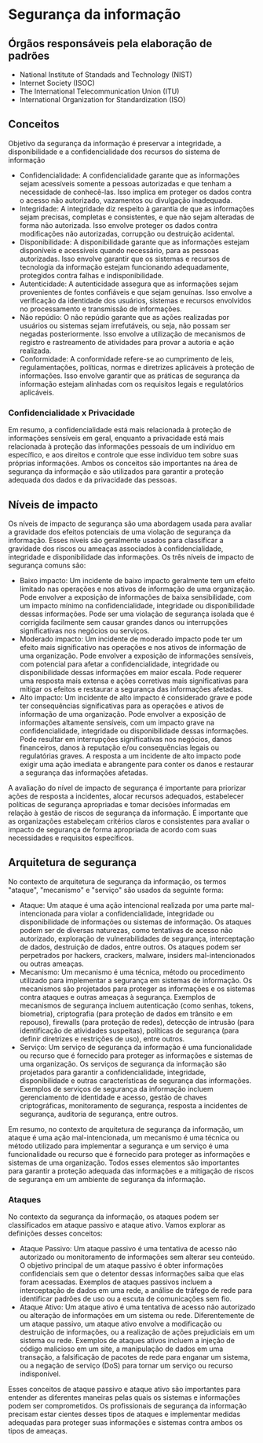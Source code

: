 # Segurança da informação

## Órgãos responsáveis pela elaboração de padrões

- National Institute of Standads and Technology (NIST)
- Internet Society (ISOC)
- The International Telecommunication Union (ITU)
- International Organization for Standardization (ISO)

## Conceitos

Objetivo da segurança da informação é preservar a integridade, a disponibilidade e a confidencialidade dos recursos do sistema de informação

- Confidencialidade: A confidencialidade garante que as informações sejam acessíveis somente a pessoas autorizadas e que tenham a necessidade de conhecê-las. Isso implica em proteger os dados contra o acesso não autorizado, vazamentos ou divulgação inadequada.
- Integridade: A integridade diz respeito à garantia de que as informações sejam precisas, completas e consistentes, e que não sejam alteradas de forma não autorizada. Isso envolve proteger os dados contra modificações não autorizadas, corrupção ou destruição acidental.
- Disponibilidade: A disponibilidade garante que as informações estejam disponíveis e acessíveis quando necessário, para as pessoas autorizadas. Isso envolve garantir que os sistemas e recursos de tecnologia da informação estejam funcionando adequadamente, protegidos contra falhas e indisponibilidade.
- Autenticidade: A autenticidade assegura que as informações sejam provenientes de fontes confiáveis e que sejam genuínas. Isso envolve a verificação da identidade dos usuários, sistemas e recursos envolvidos no processamento e transmissão de informações.
- Não repúdio: O não repúdio garante que as ações realizadas por usuários ou sistemas sejam irrefutáveis, ou seja, não possam ser negadas posteriormente. Isso envolve a utilização de mecanismos de registro e rastreamento de atividades para provar a autoria e ação realizada.
- Conformidade: A conformidade refere-se ao cumprimento de leis, regulamentações, políticas, normas e diretrizes aplicáveis à proteção de informações. Isso envolve garantir que as práticas de segurança da informação estejam alinhadas com os requisitos legais e regulatórios aplicáveis.

### Confidencialidade x Privacidade

Em resumo, a confidencialidade está mais relacionada à proteção de informações sensíveis em geral, enquanto a privacidade está mais relacionada à proteção das informações pessoais de um indivíduo em específico, e aos direitos e controle que esse indivíduo tem sobre suas próprias informações. Ambos os conceitos são importantes na área de segurança da informação e são utilizados para garantir a proteção adequada dos dados e da privacidade das pessoas.

## Níveis de impacto

Os níveis de impacto de segurança são uma abordagem usada para avaliar a gravidade dos efeitos potenciais de uma violação de segurança da informação. Esses níveis são geralmente usados para classificar a gravidade dos riscos ou ameaças associados à confidencialidade, integridade e disponibilidade das informações. Os três níveis de impacto de segurança comuns são:

- Baixo impacto: Um incidente de baixo impacto geralmente tem um efeito limitado nas operações e nos ativos de informação de uma organização. Pode envolver a exposição de informações de baixa sensibilidade, com um impacto mínimo na confidencialidade, integridade ou disponibilidade dessas informações. Pode ser uma violação de segurança isolada que é corrigida facilmente sem causar grandes danos ou interrupções significativas nos negócios ou serviços.
- Moderado impacto: Um incidente de moderado impacto pode ter um efeito mais significativo nas operações e nos ativos de informação de uma organização. Pode envolver a exposição de informações sensíveis, com potencial para afetar a confidencialidade, integridade ou disponibilidade dessas informações em maior escala. Pode requerer uma resposta mais extensa e ações corretivas mais significativas para mitigar os efeitos e restaurar a segurança das informações afetadas.
- Alto impacto: Um incidente de alto impacto é considerado grave e pode ter consequências significativas para as operações e ativos de informação de uma organização. Pode envolver a exposição de informações altamente sensíveis, com um impacto grave na confidencialidade, integridade ou disponibilidade dessas informações. Pode resultar em interrupções significativas nos negócios, danos financeiros, danos à reputação e/ou consequências legais ou regulatórias graves. A resposta a um incidente de alto impacto pode exigir uma ação imediata e abrangente para conter os danos e restaurar a segurança das informações afetadas.

A avaliação do nível de impacto de segurança é importante para priorizar ações de resposta a incidentes, alocar recursos adequados, estabelecer políticas de segurança apropriadas e tomar decisões informadas em relação à gestão de riscos de segurança da informação. É importante que as organizações estabeleçam critérios claros e consistentes para avaliar o impacto de segurança de forma apropriada de acordo com suas necessidades e requisitos específicos.

## Arquitetura de segurança

No contexto de arquitetura de segurança da informação, os termos "ataque", "mecanismo" e "serviço" são usados da seguinte forma:

- Ataque: Um ataque é uma ação intencional realizada por uma parte mal-intencionada para violar a confidencialidade, integridade ou disponibilidade de informações ou sistemas de informação. Os ataques podem ser de diversas naturezas, como tentativas de acesso não autorizado, exploração de vulnerabilidades de segurança, interceptação de dados, destruição de dados, entre outros. Os ataques podem ser perpetrados por hackers, crackers, malware, insiders mal-intencionados ou outras ameaças.
- Mecanismo: Um mecanismo é uma técnica, método ou procedimento utilizado para implementar a segurança em sistemas de informação. Os mecanismos são projetados para proteger as informações e os sistemas contra ataques e outras ameaças à segurança. Exemplos de mecanismos de segurança incluem autenticação (como senhas, tokens, biometria), criptografia (para proteção de dados em trânsito e em repouso), firewalls (para proteção de redes), detecção de intrusão (para identificação de atividades suspeitas), políticas de segurança (para definir diretrizes e restrições de uso), entre outros.
- Serviço: Um serviço de segurança da informação é uma funcionalidade ou recurso que é fornecido para proteger as informações e sistemas de uma organização. Os serviços de segurança da informação são projetados para garantir a confidencialidade, integridade, disponibilidade e outras características de segurança das informações. Exemplos de serviços de segurança da informação incluem gerenciamento de identidade e acesso, gestão de chaves criptográficas, monitoramento de segurança, resposta a incidentes de segurança, auditoria de segurança, entre outros.

Em resumo, no contexto de arquitetura de segurança da informação, um ataque é uma ação mal-intencionada, um mecanismo é uma técnica ou método utilizado para implementar a segurança e um serviço é uma funcionalidade ou recurso que é fornecido para proteger as informações e sistemas de uma organização. Todos esses elementos são importantes para garantir a proteção adequada das informações e a mitigação de riscos de segurança em um ambiente de segurança da informação.

### Ataques

No contexto da segurança da informação, os ataques podem ser classificados em ataque passivo e ataque ativo. Vamos explorar as definições desses conceitos:

- Ataque Passivo: Um ataque passivo é uma tentativa de acesso não autorizado ou monitoramento de informações sem alterar seu conteúdo. O objetivo principal de um ataque passivo é obter informações confidenciais sem que o detentor dessas informações saiba que elas foram acessadas. Exemplos de ataques passivos incluem a interceptação de dados em uma rede, a análise de tráfego de rede para identificar padrões de uso ou a escuta de comunicações sem fio.
- Ataque Ativo: Um ataque ativo é uma tentativa de acesso não autorizado ou alteração de informações em um sistema ou rede. Diferentemente de um ataque passivo, um ataque ativo envolve a modificação ou destruição de informações, ou a realização de ações prejudiciais em um sistema ou rede. Exemplos de ataques ativos incluem a injeção de código malicioso em um site, a manipulação de dados em uma transação, a falsificação de pacotes de rede para enganar um sistema, ou a negação de serviço (DoS) para tornar um serviço ou recurso indisponível.

Esses conceitos de ataque passivo e ataque ativo são importantes para entender as diferentes maneiras pelas quais os sistemas e informações podem ser comprometidos. Os profissionais de segurança da informação precisam estar cientes desses tipos de ataques e implementar medidas adequadas para proteger suas informações e sistemas contra ambos os tipos de ameaças.
